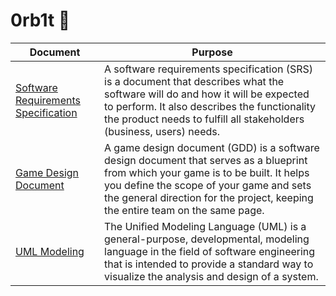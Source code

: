 # 0rb1t :rocket:

| Document | Purpose |
| -------  | ------- |
| [Software Requirements Specification](requirements_specification_doc.md) | A software requirements specification (SRS) is a document that describes what the software will do and how it will be expected to perform. It also describes the functionality the product needs to fulfill all stakeholders (business, users) needs. |
| [Game Design Document](game_design_doc.md) | A game design document (GDD) is a software design document that serves as a blueprint from which your game is to be built. It helps you define the scope of your game and sets the general direction for the project, keeping the entire team on the same page. |
| [UML Modeling](uml_models.md) | The Unified Modeling Language (UML) is a general-purpose, developmental, modeling language in the field of software engineering that is intended to provide a standard way to visualize the analysis and design of a system.| 